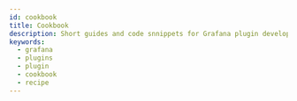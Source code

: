 ```yaml
---
id: cookbook
title: Cookbook
description: Short guides and code snnippets for Grafana plugin development
keywords:
  - grafana
  - plugins
  - plugin
  - cookbook
  - recipe
---
```


<DocLinkList />
